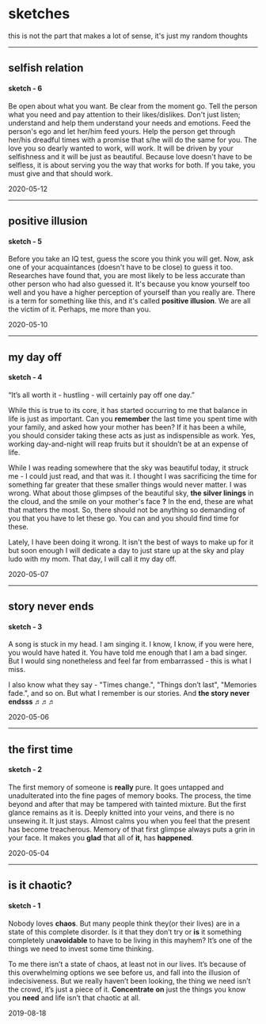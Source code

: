 # sketches
this is not the part that makes a lot of sense, it's just my random thoughts

----

## selfish relation

#### sketch - 6

Be open about what you want. Be clear from the moment go. Tell the person what you need and pay attention to their likes/dislikes. Don't just listen; understand and help them understand your needs and emotions. Feed the person's ego and let her/him feed yours. Help the person get through her/his dreadful times with a promise that s/he will do the same for you. The love you so dearly wanted to work, will work. It will be driven by your selfishness and it will be just as beautiful. Because love doesn't have to be selfless, it is about serving you the way that works for both. If you take, you must give and that should work. 

2020-05-12

----

## positive illusion

#### sketch - 5

Before you take an IQ test, guess the score you think you will get. Now, ask one of your acquaintances (doesn't have to be close) to guess it too. Researches have found that, you are most likely to be less accurate than other person who had also guessed it. It's because you know yourself too well and you have a higher perception of yourself than you really are. There is a term for something like this, and it's called **positive illusion**. We are all the victim of it. Perhaps, me more than you.

2020-05-10

----

## my day off

#### sketch - 4

“It’s all worth it - hustling - will certainly pay off one day.”

While this is true to its core, it has started occurring to me that balance in life is just as important. Can you **remember** the last time you spent time with your family, and asked how your mother has been? If it has been a while, you should consider taking these acts as just as indispensible as work. Yes, working day-and-night will reap fruits but it shouldn’t be at an expense of life.

While I was reading somewhere that the sky was beautiful today, it struck me - I could just read, and that was it. I thought I was sacrificing the time for something far greater that these smaller things would never matter. I was wrong. What about those glimpses of the beautiful sky, **the silver linings** in the cloud, and the smile on your mother's face **?** In the end, these are what that matters the most. So, there should not be anything so demanding of you that you have to let these go. You can and you should find time for these.

Lately, I have been doing it wrong. It isn't the best of ways to make up for it but soon enough I will dedicate a day to just stare up at the sky and play ludo with my mom. That day, I will call it my day off.

2020-05-07

----

## story never ends

#### sketch - 3

A song is stuck in my head. I am singing it. I know, I know, if you were here, you would have hated it. You have told me enough that I am a bad singer. But I would sing nonetheless and feel far from embarrassed - this is what I miss.

I also know what they say - "Times change.", "Things don’t last", "Memories fade.", and so on. But what I remember is our stories. 
And **the story never endsss ♬♬♬** 

2020-05-06

----

## the first time

#### sketch - 2

The first memory of someone is **really** pure. It goes untapped and unadulterated into the fine pages of memory books. The process, the time beyond and after that may be tampered with tainted mixture. But the first glance remains as it is. Deeply knitted into your veins, and there is no unsewing it. It just stays. Almost calms you when you feel that the present has become treacherous. Memory of that first glimpse always puts a grin in your face. It makes you **glad** that all of **it**, has **happened**.

2020-05-04

----

## is it chaotic?

#### sketch - 1

Nobody loves **chaos**. But many people think they(or their lives) are in a state of this complete disorder. Is it that they don’t try or **is** it something completely un**avoidable** to have to be living in this mayhem? It’s one of the things we need to invest some time thinking.

To me there isn’t a state of chaos, at least not in our lives. It’s because of this overwhelming options we see before us, and fall into the illusion of indecisiveness. But we really haven’t been looking, the thing we need isn’t the crowd, it’s just a piece of it.
**Concentrate** **on** just the things you know you **need** and life isn’t that chaotic at all.

2019-08-18

